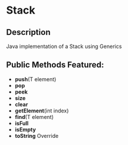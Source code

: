 # Stack

## Description
Java implementation of a Stack using Generics

## Public Methods Featured:
- **push**(T element)
- **pop**
- **peek**
- **size**
- **clear**
- **getElement**(int index)
- **find**(T element)
- **isFull**
- **isEmpty**
- **toString** Override
